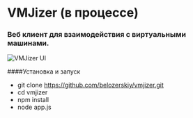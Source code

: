 # VMJizer (в процессе)
### Веб клиент для взаимодействия с виртуальными машинами.

![VMJizer UI](https://pp.vk.me/c631223/v631223104/44eec/sMshMlZurt4.jpg)

####Установка и запуск
 * git clone https://github.com/belozerskiy/vmjizer.git
 * cd vmjizer
 * npm install
 * node app.js



